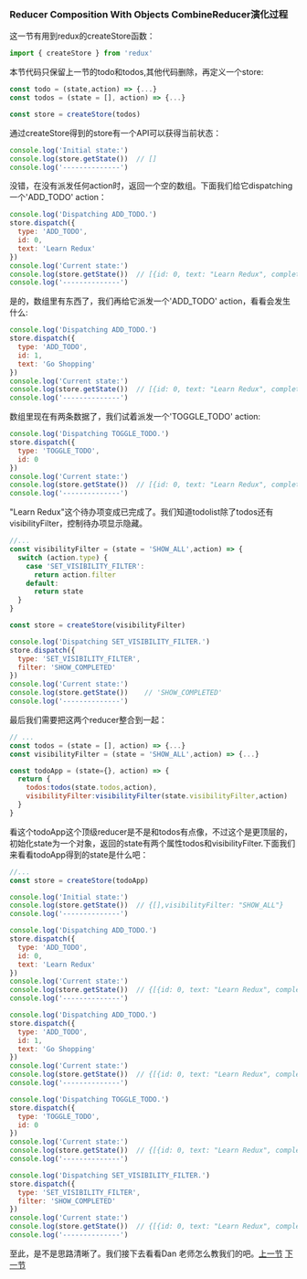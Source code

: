 ### Reducer Composition With Objects  CombineReducer演化过程
这一节有用到redux的createStore函数：
```js
import { createStore } from 'redux'
```
本节代码只保留上一节的todo和todos,其他代码删除，再定义一个store:
```js
const todo = (state,action) => {...}
const todos = (state = [], action) => {...}

const store = createStore(todos)
```
通过createStore得到的store有一个API可以获得当前状态：
```js
console.log('Initial state:')
console.log(store.getState())  // []
console.log('--------------')
```
没错，在没有派发任何action时，返回一个空的数组。下面我们给它dispatching一个'ADD_TODO' action：
```js
console.log('Dispatching ADD_TODO.')
store.dispatch({
  type: 'ADD_TODO',
  id: 0,
  text: 'Learn Redux'
})
console.log('Current state:')
console.log(store.getState())  // [{id: 0, text: "Learn Redux", completed: false}]
console.log('--------------')
```
是的，数组里有东西了，我们再给它派发一个'ADD_TODO' action，看看会发生什么:
```js
console.log('Dispatching ADD_TODO.')
store.dispatch({
  type: 'ADD_TODO',
  id: 1,
  text: 'Go Shopping'
})
console.log('Current state:')
console.log(store.getState())  // [{id: 0, text: "Learn Redux", completed: false},{id: 1, text: "Go Shopping", completed: false}]
console.log('--------------')
```
数组里现在有两条数据了，我们试着派发一个'TOGGLE_TODO' action:
```js
console.log('Dispatching TOGGLE_TODO.')
store.dispatch({
  type: 'TOGGLE_TODO',
  id: 0
})
console.log('Current state:')
console.log(store.getState())  // [{id: 0, text: "Learn Redux", completed: true}{id: 1, text: "Go Shopping", completed: false}]
console.log('--------------')
```
"Learn Redux"这个待办项变成已完成了。我们知道todolist除了todos还有visibilityFilter，控制待办项显示隐藏。
```js
//...
const visibilityFilter = (state = 'SHOW_ALL',action) => {
  switch (action.type) {
    case 'SET_VISIBILITY_FILTER':
      return action.filter
    default:
      return state
  }
}

const store = createStore(visibilityFilter)

console.log('Dispatching SET_VISIBILITY_FILTER.')
store.dispatch({
  type: 'SET_VISIBILITY_FILTER',
  filter: 'SHOW_COMPLETED'
})
console.log('Current state:')
console.log(store.getState())    // 'SHOW_COMPLETED'
console.log('--------------')
```
最后我们需要把这两个reducer整合到一起：
```js
// ...
const todos = (state = [], action) => {...}
const visibilityFilter = (state = 'SHOW_ALL',action) => {...}

const todoApp = (state={}, action) => {
  return {
    todos:todos(state.todos,action),
    visibilityFilter:visibilityFilter(state.visibilityFilter,action)
  }
}
```
看这个todoApp这个顶级reducer是不是和todos有点像，不过这个是更顶层的，初始化state为一个对象，返回的state有两个属性todos和visibilityFilter.下面我们来看看todoApp得到的state是什么吧：
```js
//...
const store = createStore(todoApp)

console.log('Initial state:')
console.log(store.getState())  // {[],visibilityFilter: "SHOW_ALL"}
console.log('--------------')

console.log('Dispatching ADD_TODO.')
store.dispatch({
  type: 'ADD_TODO',
  id: 0,
  text: 'Learn Redux'
})
console.log('Current state:')
console.log(store.getState())  // {[{id: 0, text: "Learn Redux", completed: false}],visibilityFilter:"SHOW_ALL"}
console.log('--------------')

console.log('Dispatching ADD_TODO.')
store.dispatch({
  type: 'ADD_TODO',
  id: 1,
  text: 'Go Shopping'
})
console.log('Current state:')
console.log(store.getState())  // {[{id: 0, text: "Learn Redux", completed: false},{id: 1,text: "Go Shopping",completed:false}],visibilityFilter:"SHOW_ALL"}
console.log('--------------')

console.log('Dispatching TOGGLE_TODO.')
store.dispatch({
  type: 'TOGGLE_TODO',
  id: 0
})
console.log('Current state:')
console.log(store.getState())  // {[{id: 0, text: "Learn Redux", completed: true},{id: 1,text: "Go Shopping",completed:false}],visibilityFilter:"SHOW_ALL"}
console.log('--------------')

console.log('Dispatching SET_VISIBILITY_FILTER.')
store.dispatch({
  type: 'SET_VISIBILITY_FILTER',
  filter: 'SHOW_COMPLETED'
})
console.log('Current state:')
console.log(store.getState())  // {[{id: 0, text: "Learn Redux", completed: true},{id: 1,text: "Go Shopping",completed:false}],visibilityFilter:"SHOW_COMPLETED"}
console.log('--------------')
```
至此，是不是思路清晰了。我们接下去看看Dan 老师怎么教我们的吧。[上一节](https://github.com/MothWillion/redux-todolist/tree/master/13-reducer-composition-with-arrays) [下一节](https://github.com/MothWillion/redux-todolist/tree/master/15-reducer-composition-with-combinereducers)
